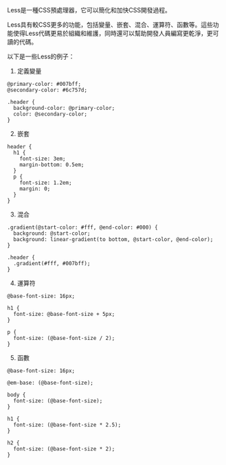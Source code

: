 

Less是一種CSS預處理器，它可以簡化和加快CSS開發過程。

Less具有較CSS更多的功能，包括變量、嵌套、混合、運算符、函數等。這些功能使得Less代碼更易於組織和維護，同時還可以幫助開發人員編寫更乾淨，更可讀的代碼。

以下是一些Less的例子：

1. 定義變量

```
@primary-color: #007bff;
@secondary-color: #6c757d;

.header {
  background-color: @primary-color;
  color: @secondary-color;
}
```

2. 嵌套

```
header {
  h1 {
    font-size: 3em;
    margin-bottom: 0.5em;
  }
  p {
    font-size: 1.2em;
    margin: 0;
  }
}
```

3. 混合

```
.gradient(@start-color: #fff, @end-color: #000) {
  background: @start-color;
  background: linear-gradient(to bottom, @start-color, @end-color);
}

.header {
  .gradient(#fff, #007bff);
}
```

4. 運算符

```
@base-font-size: 16px;

h1 {
  font-size: @base-font-size + 5px;
}

p {
  font-size: (@base-font-size / 2);
}
```

5. 函數

```
@base-font-size: 16px;

@em-base: (@base-font-size);

body {
  font-size: (@base-font-size);
}

h1 {
  font-size: (@base-font-size * 2.5);
}

h2 {
  font-size: (@base-font-size * 2);
}
```